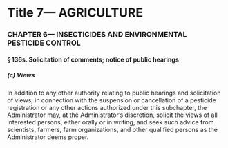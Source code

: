 
# Title 7— AGRICULTURE
### CHAPTER 6— INSECTICIDES AND ENVIRONMENTAL PESTICIDE CONTROL
#### § 136s. Solicitation of comments; notice of public hearings
##### (c) Views

In addition to any other authority relating to public hearings and solicitation of views, in connection with the suspension or cancellation of a pesticide registration or any other actions authorized under this subchapter, the Administrator may, at the Administrator’s discretion, solicit the views of all interested persons, either orally or in writing, and seek such advice from scientists, farmers, farm organizations, and other qualified persons as the Administrator deems proper.
